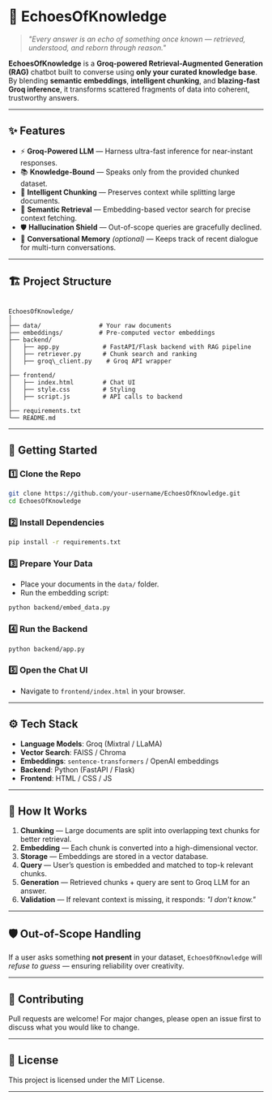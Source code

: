 

# 🌌 EchoesOfKnowledge

> *"Every answer is an echo of something once known — retrieved, understood, and reborn through reason."*

**EchoesOfKnowledge** is a **Groq-powered Retrieval-Augmented Generation (RAG)** chatbot built to converse using **only your curated knowledge base**.  
By blending **semantic embeddings**, **intelligent chunking**, and **blazing-fast Groq inference**, it transforms scattered fragments of data into coherent, trustworthy answers.

---

## ✨ Features

- ⚡ **Groq-Powered LLM** — Harness ultra-fast inference for near-instant responses.
- 📚 **Knowledge-Bound** — Speaks only from the provided chunked dataset.
- 🧩 **Intelligent Chunking** — Preserves context while splitting large documents.
- 🎯 **Semantic Retrieval** — Embedding-based vector search for precise context fetching.
- 🛡 **Hallucination Shield** — Out-of-scope queries are gracefully declined.
- 💬 **Conversational Memory** *(optional)* — Keeps track of recent dialogue for multi-turn conversations.

---

## 🏗 Project Structure

```

EchoesOfKnowledge/
│
├── data/                # Your raw documents
├── embeddings/          # Pre-computed vector embeddings
├── backend/
│   ├── app.py            # FastAPI/Flask backend with RAG pipeline
│   ├── retriever.py      # Chunk search and ranking
│   ├── groq\_client.py    # Groq API wrapper
│
├── frontend/
│   ├── index.html        # Chat UI
│   ├── style.css         # Styling
│   ├── script.js         # API calls to backend
│
├── requirements.txt
└── README.md

````

---

## 🚀 Getting Started

### 1️⃣ Clone the Repo
```bash
git clone https://github.com/your-username/EchoesOfKnowledge.git
cd EchoesOfKnowledge
````

### 2️⃣ Install Dependencies

```bash
pip install -r requirements.txt
```

### 3️⃣ Prepare Your Data

* Place your documents in the `data/` folder.
* Run the embedding script:

```bash
python backend/embed_data.py
```

### 4️⃣ Run the Backend

```bash
python backend/app.py
```

### 5️⃣ Open the Chat UI

* Navigate to `frontend/index.html` in your browser.

---

## ⚙️ Tech Stack

* **Language Models**: Groq (Mixtral / LLaMA)
* **Vector Search**: FAISS / Chroma
* **Embeddings**: `sentence-transformers` / OpenAI embeddings
* **Backend**: Python (FastAPI / Flask)
* **Frontend**: HTML / CSS / JS

---

## 🧠 How It Works

1. **Chunking** — Large documents are split into overlapping text chunks for better retrieval.
2. **Embedding** — Each chunk is converted into a high-dimensional vector.
3. **Storage** — Embeddings are stored in a vector database.
4. **Query** — User’s question is embedded and matched to top-k relevant chunks.
5. **Generation** — Retrieved chunks + query are sent to Groq LLM for an answer.
6. **Validation** — If relevant context is missing, it responds: *"I don't know."*

---

## 🛡 Out-of-Scope Handling

If a user asks something **not present** in your dataset,
`EchoesOfKnowledge` will *refuse to guess* — ensuring reliability over creativity.

---

## 🤝 Contributing

Pull requests are welcome! For major changes, please open an issue first
to discuss what you would like to change.

---

## 📜 License

This project is licensed under the MIT License.

---
